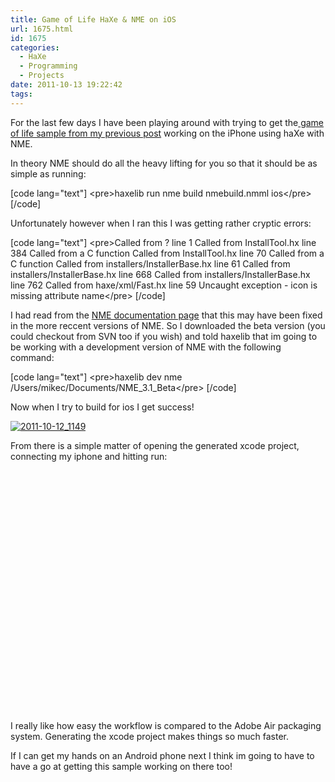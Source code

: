 ```yaml
---
title: Game of Life HaXe & NME on iOS
url: 1675.html
id: 1675
categories:
  - HaXe
  - Programming
  - Projects
date: 2011-10-13 19:22:42
tags:
---
```


For the last few days I have been playing around with trying to get the[ game of life sample from my previous post](https://mikecann.co.uk/personal-project/conways-game-of-life-in-haxe-nme-massiveunit/) working on the iPhone using haXe with NME.

<!-- more -->

In theory NME should do all the heavy lifting for you so that it should be as simple as running:

[code lang="text"]
&lt;pre&gt;haxelib run nme build nmebuild.nmml ios&lt;/pre&gt;
[/code]

Unfortunately however when I ran this I was getting rather cryptic errors:

[code lang="text"]
&lt;pre&gt;Called from ? line 1
Called from InstallTool.hx line 384
Called from a C function
Called from InstallTool.hx line 70
Called from a C function
Called from installers/InstallerBase.hx line 61
Called from installers/InstallerBase.hx line 668
Called from installers/InstallerBase.hx line 762
Called from haxe/xml/Fast.hx line 59
Uncaught exception - icon is missing attribute name&lt;/pre&gt;
[/code]

I had read from the [NME documentation page](https://www.haxenme.org/developers/get-started/) that this may have been fixed in the more reccent versions of NME. So I downloaded the beta version (you could checkout from SVN too if you wish) and told haxelib that im going to be working with a development version of NME with the following command:

[code lang="text"]
&lt;pre&gt;haxelib dev nme /Users/mikec/Documents/NME_3.1_Beta&lt;/pre&gt;
[/code]

Now when I try to build for ios I get success!

[![](https://mikecann.co.uk/wp-content/uploads/2011/10/2011-10-12_1149.png "2011-10-12_1149")](https://mikecann.co.uk/wp-content/uploads/2011/10/2011-10-12_1149.png)

From there is a simple matter of opening the generated xcode project, connecting my iphone and hitting run:

<object width="700" height="386"><param name="movie" value="https://www.youtube.com/v/ZsILr8vjWL8?version=3&amp;hl=en_GB&amp;hd=1"></param><param name="allowFullScreen" value="true"></param><param name="allowscriptaccess" value="always"></param><embed src="https://www.youtube.com/v/ZsILr8vjWL8?version=3&amp;hl=en_GB&amp;hd=1" type="application/x-shockwave-flash" width="700" height="386" allowscriptaccess="always" allowfullscreen="true"></embed></object>

I really like how easy the workflow is compared to the Adobe Air packaging system. Generating the xcode project makes things so much faster. 

If I can get my hands on an Android phone next I think im going to have to have a go at getting this sample working on there too!